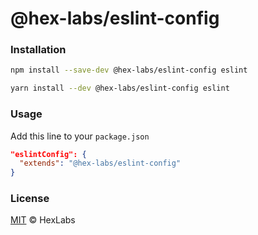 # @hex-labs/eslint-config

### Installation

```bash
npm install --save-dev @hex-labs/eslint-config eslint

yarn install --dev @hex-labs/eslint-config eslint
```

### Usage

Add this line to your `package.json`

```json
"eslintConfig": {
  "extends": "@hex-labs/eslint-config"
}
```

### License

[MIT](LICENSE) &copy; HexLabs
